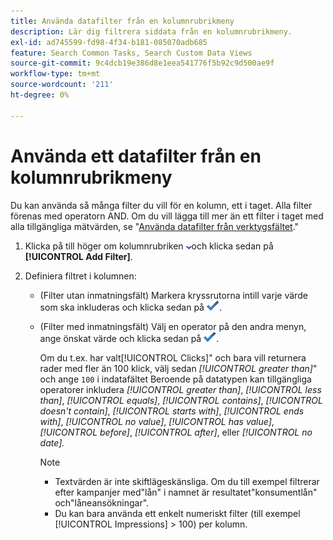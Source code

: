 ```yaml
---
title: Använda datafilter från en kolumnrubrikmeny
description: Lär dig filtrera siddata från en kolumnrubrikmeny.
exl-id: ad745599-fd98-4f34-b181-085070adb685
feature: Search Common Tasks, Search Custom Data Views
source-git-commit: 9c4dcb19e386d8e1eea541776f5b92c9d500ae9f
workflow-type: tm+mt
source-wordcount: '211'
ht-degree: 0%

---
```


# Använda ett datafilter från en kolumnrubrikmeny

Du kan använda så många filter du vill för en kolumn, ett i taget. Alla filter förenas med operatorn AND. Om du vill lägga till mer än ett filter i taget med alla tillgängliga mätvärden, se &quot;[Använda datafilter från verktygsfältet](column-filter-apply-from-toolbar.md).&quot;

1. Klicka på till höger om kolumnrubriken ![Nedåtpil](/help/search-social-commerce/assets/arrow-down-dropdown.png "Nedåtpil")och klicka sedan på **[!UICONTROL Add Filter]**.

1. Definiera filtret i kolumnen:

   * (Filter utan inmatningsfält) Markera kryssrutorna intill varje värde som ska inkluderas och klicka sedan på ![Uppdatera filter](/help/search-social-commerce/assets/select.png "Uppdatera filter").

   * (Filter med inmatningsfält) Välj en operator på den andra menyn, ange önskat värde och klicka sedan på ![Uppdatera filter](/help/search-social-commerce/assets/select.png "Uppdatera filter").

     Om du t.ex. har valt[!UICONTROL Clicks]&quot; och bara vill returnera rader med fler än 100 klick, välj sedan *[!UICONTROL greater than]*&quot; och ange `100` i indatafältet Beroende på datatypen kan tillgängliga operatorer inkludera *[!UICONTROL greater than]*, *[!UICONTROL less than]*, *[!UICONTROL equals]*, *[!UICONTROL contains]*, *[!UICONTROL doesn't contain]*, *[!UICONTROL starts with]*, *[!UICONTROL ends with]*, *[!UICONTROL no value]*, *[!UICONTROL has value]*, *[!UICONTROL before]*, *[!UICONTROL after]*, eller *[!UICONTROL no date].*

     >[!NOTE]
     >
     >* Textvärden är inte skiftlägeskänsliga. Om du till exempel filtrerar efter kampanjer med&quot;lån&quot; i namnet är resultatet&quot;konsumentlån&quot; och&quot;låneansökningar&quot;.
     >* Du kan bara använda ett enkelt numeriskt filter (till exempel [!UICONTROL Impressions] \> 100) per kolumn.
